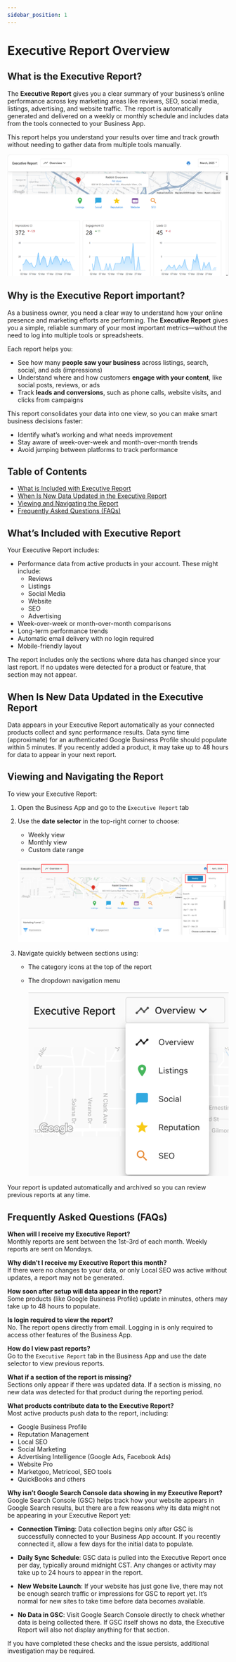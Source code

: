 ```yaml
---
sidebar_position: 1
---
```


# Executive Report Overview

## What is the Executive Report?
The **Executive Report** gives you a clear summary of your business’s online performance across key marketing areas like reviews, SEO, social media, listings, advertising, and website traffic. The report is automatically generated and delivered on a weekly or monthly schedule and includes data from the tools connected to your Business App.

This report helps you understand your results over time and track growth without needing to gather data from multiple tools manually.

![Executive Report Overview](./img/executive_report_overview.png)

## Why is the Executive Report important?
As a business owner, you need a clear way to understand how your online presence and marketing efforts are performing. The **Executive Report** gives you a simple, reliable summary of your most important metrics—without the need to log into multiple tools or spreadsheets.

Each report helps you:
- See how many **people saw your business** across listings, search, social, and ads (impressions)
- Understand where and how customers **engage with your content**, like social posts, reviews, or ads
- Track **leads and conversions**, such as phone calls, website visits, and clicks from campaigns

This report consolidates your data into one view, so you can make smart business decisions faster:
- Identify what’s working and what needs improvement
- Stay aware of week-over-week and month-over-month trends
- Avoid jumping between platforms to track performance

## Table of Contents
- [What is Included with Executive Report](#whats-included-with-executive-report)
- [When Is New Data Updated in the Executive Report](#when-is-new-data-updated-in-the-executive-report)
- [Viewing and Navigating the Report](#viewing-and-navigating-the-report)
- [Frequently Asked Questions (FAQs)](#frequently-asked-questions-faqs)

## What’s Included with Executive Report
Your Executive Report includes:

- Performance data from active products in your account. These might include:
  - Reviews
  - Listings
  - Social Media
  - Website
  - SEO
  - Advertising
- Week-over-week or month-over-month comparisons 
- Long-term performance trends
- Automatic email delivery with no login required
- Mobile-friendly layout

The report includes only the sections where data has changed since your last report. If no updates were detected for a product or feature, that section may not appear.

## When Is New Data Updated in the Executive Report

Data appears in your Executive Report automatically as your connected products collect and sync performance results. Data sync time (approximate) for an authenticated Google Business Profile should populate within 5 minutes. If you recently added a product, it may take up to 48 hours for data to appear in your next report.

## Viewing and Navigating the Report

To view your Executive Report:
1. Open the Business App and go to the `Executive Report` tab
2. Use the **date selector** in the top-right corner to choose:
   - Weekly view
   - Monthly view
   - Custom date range

   ![Executive Report Weekly Data Overview](./img/executive_report_weekly_view.png)

3. Navigate quickly between sections using:
   - The category icons at the top of the report
   - The dropdown navigation menu

      ![Executive Report Weekly Data Overview](./img/executive_report_overview_dropdown.png)


Your report is updated automatically and archived so you can review previous reports at any time.

## Frequently Asked Questions (FAQs)

**When will I receive my Executive Report?**  
Monthly reports are sent between the 1st–3rd of each month. Weekly reports are sent on Mondays.

**Why didn’t I receive my Executive Report this month?**  
If there were no changes to your data, or only Local SEO was active without updates, a report may not be generated.

**How soon after setup will data appear in the report?**  
Some products (like Google Business Profile) update in minutes, others may take up to 48 hours to populate.

**Is login required to view the report?**  
No. The report opens directly from email. Logging in is only required to access other features of the Business App.

**How do I view past reports?**  
Go to the `Executive Report` tab in the Business App and use the date selector to view previous reports.

**What if a section of the report is missing?**  
Sections only appear if there was updated data. If a section is missing, no new data was detected for that product during the reporting period.

**What products contribute data to the Executive Report?**  
Most active products push data to the report, including:
- Google Business Profile
- Reputation Management
- Local SEO
- Social Marketing
- Advertising Intelligence (Google Ads, Facebook Ads)
- Website Pro
- Marketgoo, Metricool, SEO tools
- QuickBooks and others

**Why isn’t Google Search Console data showing in my Executive Report?**  
Google Search Console (GSC) helps track how your website appears in Google Search results, but there are a few reasons why its data might not be appearing in your Executive Report yet:

- **Connection Timing**: Data collection begins only after GSC is successfully connected to your Business App account. If you recently connected it, allow a few days for the initial data to populate.

- **Daily Sync Schedule**: GSC data is pulled into the Executive Report once per day, typically around midnight CST. Any changes or activity may take up to 24 hours to appear in the report.

- **New Website Launch**: If your website has just gone live, there may not be enough search traffic or impressions for GSC to report yet. It’s normal for new sites to take time before data becomes available.

- **No Data in GSC**: Visit Google Search Console directly to check whether data is being collected there. If GSC itself shows no data, the Executive Report will also not display anything for that section.

If you have completed these checks and the issue persists, additional investigation may be required.

